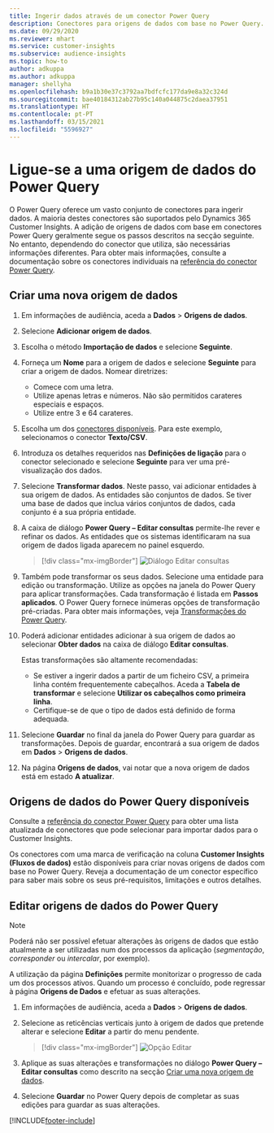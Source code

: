 ```yaml
---
title: Ingerir dados através de um conector Power Query
description: Conectores para origens de dados com base no Power Query.
ms.date: 09/29/2020
ms.reviewer: mhart
ms.service: customer-insights
ms.subservice: audience-insights
ms.topic: how-to
author: adkuppa
ms.author: adkuppa
manager: shellyha
ms.openlocfilehash: b9a1b30e37c3792aa7bdfcfc177da9e8a32c324d
ms.sourcegitcommit: bae40184312ab27b95c140a044875c2daea37951
ms.translationtype: HT
ms.contentlocale: pt-PT
ms.lasthandoff: 03/15/2021
ms.locfileid: "5596927"
---
```

# <a name="connect-to-a-power-query-data-source"></a>Ligue-se a uma origem de dados do Power Query

O Power Query oferece um vasto conjunto de conectores para ingerir dados. A maioria destes conectores são suportados pelo Dynamics 365 Customer Insights. A adição de origens de dados com base em conectores Power Query geralmente segue os passos descritos na secção seguinte. No entanto, dependendo do conector que utiliza, são necessárias informações diferentes. Para obter mais informações, consulte a documentação sobre os conectores individuais na [referência do conector Power Query](/power-query/connectors/).

## <a name="create-a-new-data-source"></a>Criar uma nova origem de dados

1. Em informações de audiência, aceda a **Dados** > **Origens de dados**.

1. Selecione **Adicionar origem de dados**.

1. Escolha o método **Importação de dados** e selecione **Seguinte**.

1. Forneça um **Nome** para a origem de dados e selecione **Seguinte** para criar a origem de dados. Nomear diretrizes: 
   - Comece com uma letra.
   - Utilize apenas letras e números. Não são permitidos carateres especiais e espaços.
   - Utilize entre 3 e 64 carateres.

1. Escolha um dos [conectores disponíveis](#available-power-query-data-sources). Para este exemplo, selecionamos o conector **Texto/CSV**.

1. Introduza os detalhes requeridos nas **Definições de ligação** para o conector selecionado e selecione **Seguinte** para ver uma pré-visualização dos dados.

1. Selecione **Transformar dados**. Neste passo, vai adicionar entidades à sua origem de dados. As entidades são conjuntos de dados. Se tiver uma base de dados que inclua vários conjuntos de dados, cada conjunto é a sua própria entidade.

1. A caixa de diálogo **Power Query – Editar consultas** permite-lhe rever e refinar os dados. As entidades que os sistemas identificaram na sua origem de dados ligada aparecem no painel esquerdo.

   > [!div class="mx-imgBorder"]
   > ![Diálogo Editar consultas](media/data-manager-configure-edit-queries.png "Diálogo Editar consultas")

1. Também pode transformar os seus dados. Selecione uma entidade para edição ou transformação. Utilize as opções na janela do Power Query para aplicar transformações. Cada transformação é listada em **Passos aplicados**. O Power Query fornece inúmeras opções de transformação pré-criadas. Para obter mais informações, veja [Transformações do Power Query](/power-query/power-query-what-is-power-query#transformations).

1. Poderá adicionar entidades adicionar à sua origem de dados ao selecionar **Obter dados** na caixa de diálogo **Editar consultas**.

   Estas transformações são altamente recomendadas:

   - Se estiver a ingerir dados a partir de um ficheiro CSV, a primeira linha contém frequentemente cabeçalhos. Aceda a **Tabela de transformar** e selecione **Utilizar os cabeçalhos como primeira linha**.
   - Certifique-se de que o tipo de dados está definido de forma adequada.

1. Selecione **Guardar** no final da janela do Power Query para guardar as transformações. Depois de guardar, encontrará a sua origem de dados em **Dados** > **Origens de dados**.

1. Na página **Origens de dados**, vai notar que a nova origem de dados está em estado **A atualizar**.

## <a name="available-power-query-data-sources"></a>Origens de dados do Power Query disponíveis

Consulte a [referência do conector Power Query](/power-query/connectors/) para obter uma lista atualizada de conectores que pode selecionar para importar dados para o Customer Insights. 

Os conectores com uma marca de verificação na coluna **Customer Insights (Fluxos de dados)** estão disponíveis para criar novas origens de dados com base no Power Query. Reveja a documentação de um conector específico para saber mais sobre os seus pré-requisitos, limitações e outros detalhes.

## <a name="edit-power-query-data-sources"></a>Editar origens de dados do Power Query

> [!NOTE]
> Poderá não ser possível efetuar alterações às origens de dados que estão atualmente a ser utilizadas num dos processos da aplicação (*segmentação*, *corresponder* ou *intercalar*, por exemplo). 
>
> A utilização da página **Definições** permite monitorizar o progresso de cada um dos processos ativos. Quando um processo é concluído, pode regressar à página **Origens de Dados** e efetuar as suas alterações.

1. Em informações de audiência, aceda a **Dados** > **Origens de dados**.

2. Selecione as reticências verticais junto à origem de dados que pretende alterar e selecione **Editar** a partir do menu pendente.

   > [!div class="mx-imgBorder"]
   > ![Opção Editar](media/edit-option-data-sources.png "Opção Editar")

3. Aplique as suas alterações e transformações no diálogo **Power Query – Editar consultas** como descrito na secção [Criar uma nova origem de dados](#create-a-new-data-source).

4. Selecione **Guardar** no Power Query depois de completar as suas edições para guardar as suas alterações.


[!INCLUDE[footer-include](../includes/footer-banner.md)]